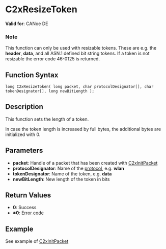 # C2xResizeToken

**Valid for**: CANoe DE

### Note
This function can only be used with resizable tokens. These are e.g. the **header**, **data**, and all ASN.1 defined bit string tokens. If a token is not resizable the error code 46-0125 is returned.

## Function Syntax

```plaintext
long C2xResizeToken( long packet, char protocolDesignator[], char tokenDesignator[], long newBitLength );
```

## Description

This function sets the length of a token.

In case the token length is increased by full bytes, the additional bytes are initialized with 0.

## Parameters

- **packet**: Handle of a packet that has been created with [C2xInitPacket](CAPLfunctionC2xInitPacket.md)
- **protocolDesignator**: Name of the [protocol](../../../CANoeCANalyzer/Car2x/protocols/protocoloverviewCar2x.md), e.g. **wlan**
- **tokenDesignator**: Name of the token, e.g. **data**
- **newBitLength**: New length of the token in bits

## Return Values

- **0**: Success
- **≠0**: [Error code](../CAPLfunctionsCar2xErrorCodes.md)

## Example

See example of [C2xInitPacket](CAPLfunctionC2xInitPacket.md)

